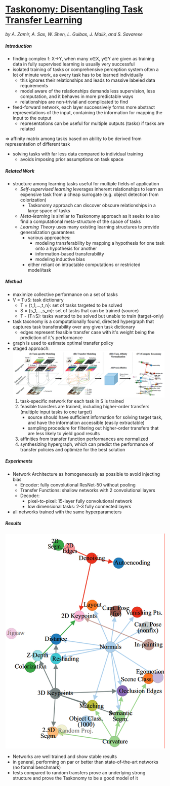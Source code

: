 # [Taskonomy: Disentangling Task Transfer Learning](https://arxiv.org/abs/1804.08328)
*by A. Zamir, A. Sax, W. Shen, L. Guibas, J. Malik, and S. Savarese*

##### Introduction
- finding complex f: X→Y, when many x∈X, y∈Y are given as training
 data in fully supervised learning is usually very successful
- isolated training of tasks or comprehensive perception system
 often a lot of minute work, as every task has to be learned
 individually
    - this ignores their relationships and leads to massive labeled
     data requirements
    - model aware of the relationships demands less supervision,
     less computation, and it behaves in more predictable ways
    - relationships are non-trivial and complicated to find
- feed-forward network, each layer successively forms more abstract
 representations of the input, containing the information for
 mapping the input to the output
    - representations can be useful for multiple outputs (tasks) if
     tasks are related
    
=> affinity matrix among tasks based on ability to be derived from
 representation of different task
- solving tasks  with far less data compared to individual training
    - avoids imposing prior assumptions on task space

##### Related Work
- structure among learning tasks useful for multiple fields of
 application
    - *Self-supervised learning* leverages inherent relationships
     to learn an expensive task from a cheap surrogate (e.g. object
     detection from colorization)
        - Taskonomy approach can discover obscure relationships in
         a large space of tasks
    - *Meta-learning* is similar to Taskonomy approach as it seeks
     to also find a computational meta-structure of the space of
     tasks
    - *Learning Theory* uses many existing learning structures to
     provide generalization guarantees
        - various approaches:
            - modeling transferability by mapping a hypothesis for
             one task onto a hypothesis for another
            - information-based transferability
            - modeling inductive bias
        - either reliant on intractable computations or restricted
         model/task

##### Method
- maximize collective performance on a set of tasks
- V = T∪S: task dictionary
    - T = {t_1,...,t_n}: set of tasks targeted to be solved
    - S = {s_1,...,s_m}: set of tasks that can be trained (source)
    - T - (T∩S): tasks wanted to be solved but unable to train
     (target-only)
- task taxonomy is a computationally found, directed hypergraph
 that captures task transferability over any given task dictionary
    - edges represent feasible transfer case with it's weight being
     the prediction of it's performance
- graph is used to estimate optimal transfer policy
- staged approach:
    ![Taskonomy Stages](./img/Taskonomy_stages.png "Taskonomy Staged Approach")
    1. task-specific network for each task in S is trained
    2. feasible transfers are trained, including higher-order
     transfers (multiple input tasks to one target)
        - source should have sufficient information for solving
         target task, and have the information accessible
         (easily extractable)
        - sampling procedure for filtering out higher-order
         transfers that are less likely to yield good results
    3. affinities from transfer function performances are normalized
    4. synthesizing hypergraph, which can predict the performance
     of transfer policies and optimize for the best solution

##### Experiments
- Network Architecture as homogeneously as possible to avoid
 injecting bias
    - Encoder: fully convolutional ResNet-50 without pooling
    - Transfer Functions: shallow networks with 2 convolutional
     layers
    - Decoder: 
        - pixel-to-pixel: 15-layer fully convolutional network
        - low dimensional tasks: 2-3 fully connected layers
- all networks trained with the same hyperparameters

##### Results
![Taskonomy Result](./img/Taskonomy_result.png "Taskonomy Results")
- Networks are well trained and show stable results
- in general, performing on par or better than state-of-the-art
 networks (no formal benchmark)
- tests compared to random transfers prove an underlying strong
 structure and prove the Taskonomy to be a good model of it
